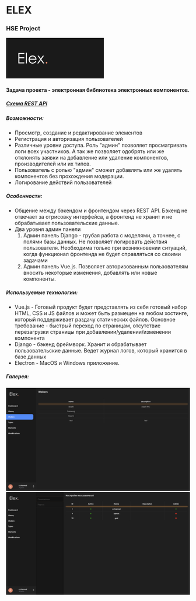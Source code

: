 # ELEX
### HSE Project
![ELEX-banner](https://github.com/ccharmai/elex/blob/master/DEV/ELEX-banner.png)
#### Задача проекта - электронная библиотека электронных компонентов.
##### [Схема REST API](https://github.com/ccharmai/elex/blob/master/DEV/API.md)
##### Возможности:
* Просмотр, создание и редактирование элементов
* Регистрация и авторизация пользователей
* Различные уровни доступа. Роль "админ" позволяет просматривать логи всех участников. А так же позволяет одобрять или же отклонять заявки на добавление или удаление компонентов, производителей или их типов.
* Пользователь с ролью "админ" сможет добавлять или же удалять компонентов без прохождения модерации.
* Логирование действий пользователей
##### Особенности:
* Общение между бэкендом и фронтендом через REST API. Бэкенд не отвечает за отрисовку интерфейса, а фронтенд не хранит и не обрабатывает пользовательские данные.
* Два уровня админ панели
	1. Админ панель Django - грубая работа с моделями, а точнее, с полями базы данных. Не позволяет логировать действия пользователя. Необходима только при возникновении ситуаций, когда функционал фронтенда не будет справляться со своими задачами
	2. Админ панель Vue.js. Позволяет авторизованным пользователям вносить некоторые изменения, добавлять или новые компоненты.
##### Используемые технологии:
* Vue.js - Готовый продукт будет представлять из себя готовый набор HTML, CSS и JS файлов и может быть размещен на любом хостинге, который поддерживает раздачу статических файлов. Основное требование - быстрый переход по страницам, отсутствие перезагрузки страницы при добавлении/удалении/изменении компонента
* Django - бэкенд фреймворк. Хранит и обрабатывает пользовательские данные. Ведет журнал логов, который хранится в базе данных
* Electron - MacOS и Windows приложение.

##### Галерея:
![ELEX-screenshot](https://github.com/ccharmai/elex/blob/master/DEV/Screenshot-1.png)
![ELEX-screenshot](https://github.com/ccharmai/elex/blob/master/DEV/Screenshot-2.png)
